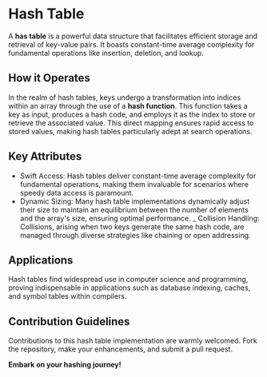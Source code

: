 # Hash Table
A **has table** is a powerful data structure that facilitates efficient storage and retrieval of key-value pairs. It boasts constant-time average complexity for fundamental operations like insertion, deletion, and lookup.

## How it Operates
In the realm of hash tables, keys undergo a transformation into indices within an array through the use of a **hash function**. This function takes a key as input, produces a hash code, and employs it as the index to store or retrieve the associated value. This direct mapping ensures rapid access to stored values, making hash tables particularly adept at search operations.

## Key Attributes
- Swift Access: Hash tables deliver constant-time average complexity for fundamental operations, making them invaluable for scenarios where speedy data access is paramount.
- Dynamic Sizing: Many hash table implementations dynamically adjust their size to maintain an equilibrium between the number of elements and the array's size, ensuring optimal performance.
_ Collision Handling: Collisions, arising when two keys generate the same hash code, are managed through diverse strategies like chaining or open addressing.

## Applications
Hash tables find widespread use in computer science and programming, proving indispensable in applications such as database indexing, caches, and symbol tables within compilers.

## Contribution Guidelines
Contributions to this hash table implementation are warmly welcomed. Fork the repository, make your enhancements, and submit a pull request.

**Embark on your hashing journey!**
